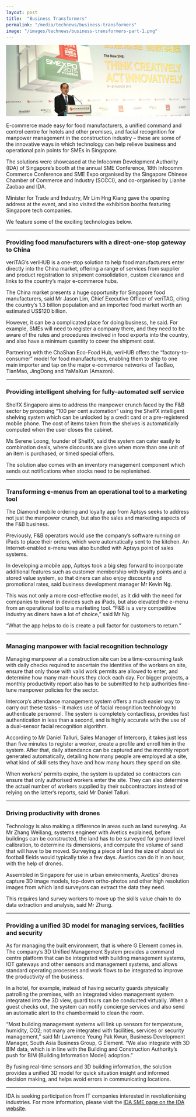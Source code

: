 ```yaml
---
layout: post
title:  "Business Transformers"
permalink: "/media/technews/business-transformers"
image: "/images/technews/business-transformers-part-1.png"
---
```


![Business Transformers](/images/technews/business-transformers-part-1.png)

E-commerce made easy for food manufacturers, a unified command and control centre for hotels and other premises, and facial recognition for manpower management in the construction industry – these are some of the innovative ways in which technology can help relieve business and operational pain points for SMEs in Singapore. 

The solutions were showcased at the Infocomm Development Authority (IDA) of Singapore’s booth at the annual SME Conference, 18th Infocomm Commerce Conference and SME Expo organised by the Singapore Chinese Chamber of Commerce and Industry (SCCCI), and co-organised by Lianhe Zaobao and IDA.

Minister for Trade and Industry, Mr Lim Hng Kiang gave the opening address at the event, and also visited the exhibition booths featuring Singapore tech companies.

We feature some of the exciting technologies below.

---

### **Providing food manufacturers with a direct-one-stop gateway to China**
veriTAG’s veriHUB is a one-stop solution to help food manufacturers enter directly into the China market, offering a range of services from supplier and product registration to shipment consolidation, custom clearance and links to the country’s major e-commerce hubs.

The China market presents a huge opportunity for Singapore food manufacturers, said Mr Jason Lim, Chief Executive Officer of veriTAG, citing the country’s 1.3 billion population and an imported food market worth an estimated US$120 billion.

However, it can be a complicated place for doing business, he said. For example, SMEs will need to register a company there, and they need to be aware of the rules and procedures involved in food exports into the country, and also have a minimum quantity to cover the shipment cost.

Partnering with the ChaShan Eco-Food Hub, veriHUB offers the “factory-to-consumer” model for food manufacturers, enabling them to ship to one main importer and tap on the major e-commerce networks of TaoBao, TianMao, JingDong and YaMaXun (Amazon).

---

### **Providing intelligent shelving for fully-automated self service**
ShelfX Singapore aims to address the manpower crunch faced by the F&B sector by proposing “100 per cent automation” using the ShelfX intelligent shelving system which can be unlocked by a credit card or a pre-registered mobile phone. The cost of items taken from the shelves is automatically computed when the user closes the cabinet. 

Ms Serene Loong, founder of ShelfX, said the system can cater easily to combination deals, where discounts are given when more than one unit of an item is purchased, or timed special offers.

The solution also comes with an inventory management component which sends out notifications when stocks need to be replenished. 

---

### **Transforming e-menus from an operational tool to a marketing tool**
The Diamond mobile ordering and loyalty app from Aptsys seeks to address not just the manpower crunch, but also the sales and marketing aspects of the F&B business. 

Previously, F&B operators would use the company’s software running on iPads to place their orders, which were automatically sent to the kitchen. An Internet-enabled e-menu was also bundled with Aptsys point of sales systems.

In developing a mobile app, Aptsys took a big step forward to incorporate additional features such as customer membership with loyalty points and a stored value system, so that diners can also enjoy discounts and promotional rates, said business development manager Mr Kevin Ng.

This was not only a more cost-effective model, as it did with the need for companies to invest in devices such as iPads, but also elevated the e-menu from an operational tool to a marketing tool. “F&B is a very competitive industry as diners have a lot of choice,” said Mr Ng. 

“What the app helps to do is create a pull factor for customers to return.”

---

### **Managing manpower with facial recognition technology**
Managing manpower at a construction site can be a time-consuming task with daily checks required to ascertain the identities of the workers on site, ensure that only those with valid work permits are allowed to enter, and determine how many man-hours they clock each day. For bigger projects, a monthly productivity report also has to be submitted to help authorities fine-tune manpower policies for the sector.

Intercorp’s attendance management system offers a much easier way to carry out these tasks – it makes use of facial recognition technology to authenticate personnel. The system is completely contactless, provides fast authentication in less than a second, and is highly accurate with the use of a dual-sensor facial recognition algorithm.

According to Mr Daniel Talluri, Sales Manager of Intercorp, it takes just less than five minutes to register a worker, create a profile and enroll him in the system. After that, daily attendance can be captured and the monthly report generated automatically, detailing how many people are employed at a site, what kind of skill sets they have and how many hours they spend on site.

When workers’ permits expire, the system is updated so contractors can ensure that only authorised workers enter the site. They can also determine the actual number of workers supplied by their subcontractors instead of relying on the latter’s reports, said Mr Daniel Talluri.

---

### **Driving productivity with drones**
Technology is also making a difference in areas such as land surveying. As Mr Zhang Weiliang, systems engineer with Avetics explained, before buildings can be constructed, the land has to be surveyed for ground level calibration, to determine its dimensions, and compute the volume of sand that will have to be moved. Surveying a piece of land the size of about six football fields would typically take a few days. Avetics can do it in an hour, with the help of drones. 

Assembled in Singapore for use in urban environments, Avetics’ drones capture 3D image models, top-down ortho-photos and other high resolution images from which land surveyors can extract the data they need. 

This requires land survey workers to move up the skills value chain to do data extraction and analysis, said Mr Zhang.

---

### **Providing a unified 3D model for managing services, facilities and security**
As for managing the built environment, that is where G Element comes in. The company’s 3D Unified Management System provides a command centre platform that can be integrated with building management systems, IOT gateways and other sensors and management systems, and allows standard operating processes and work flows to be integrated to improve the productivity of the business. 

In a hotel, for example, instead of having security guards physically patrolling the premises, with an integrated video management system integrated into the 3D view, guard tours  can be conducted virtually. When a guest checks out, the system can notify concierge services and also send an automatic alert to the chambermaid to clean the room. 

“Most building management systems will link up sensors for temperature, humidity, CO2; not many are integrated with facilities, services or security management,” said Mr Lawrence Yeung Pak Kwun, Business Development Manager, South Asia Business Group, G Element. “We also integrate with 3D BIM data, which is in line with the Building and Construction Authority’s push for BIM (Building Information Model) adoption.”

By fusing real-time sensors and 3D building information, the solution provides a unified 3D model for quick situation insight and informed decision making, and helps avoid errors in communicating locations. 

---

IDA is seeking participation from IT companies interested in revolutionising industries. For more information, please visit the [IDA SME page on the IDA website](https://www.tech.gov.sg/IDA.html).
